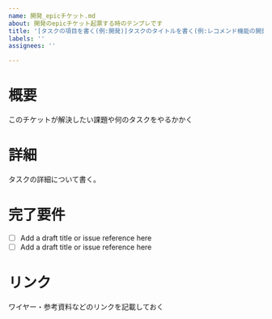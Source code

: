 ```yaml
---
name: 開発_epicチケット.md
about: 開発のepicチケット起票する時のテンプレです
title: '[タスクの項目を書く(例:開発)]タスクのタイトルを書く(例:レコメンド機能の開発)'
labels: ''
assignees: ''

---
```


<!--

- 「Assignees」に担当者を割り振ること
- 「label」は最低1つ設定すること
- 「tech-flow」プロジェクトに紐づけること
- 「Status」には「backlog」を指定すること
- 「TicketType」には「Epic」を指定すること
- 「Iteration」には「iteration」を指定すること

-->

# 概要
このチケットが解決したい課題や何のタスクをやるかかく

# 詳細
タスクの詳細について書く。

# 完了要件
- [ ] Add a draft title or issue reference here
- [ ] Add a draft title or issue reference here

# リンク
ワイヤー・参考資料などのリンクを記載しておく


